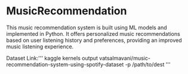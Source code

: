 # MusicRecommendation
This music recommendation system is built using ML models and implemented in Python. It offers personalized music recommendations based on user listening history and preferences, providing an improved music listening experience.

Dataset Link:''' kaggle kernels output vatsalmavani/music-recommendation-system-using-spotify-dataset -p /path/to/dest '''


